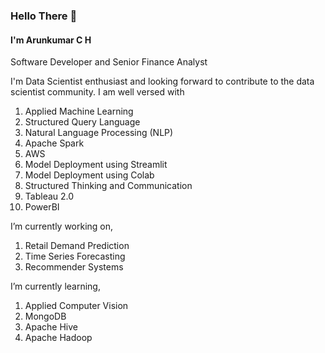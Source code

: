 ### Hello There 👋

#### I'm Arunkumar C H
Software Developer and Senior Finance Analyst

I'm Data Scientist enthusiast and looking forward to contribute to the data scientist community. I am well versed with
1. Applied Machine Learning 
2. Structured Query Language
3. Natural Language Processing (NLP)
4. Apache Spark
5. AWS
6. Model Deployment using Streamlit
7. Model Deployment using Colab
8. Structured Thinking and Communication
9. Tableau 2.0
10. PowerBI

I’m currently working on,

1. Retail Demand Prediction
2. Time Series Forecasting
3. Recommender Systems

I’m currently learning, 
1. Applied Computer Vision
2. MongoDB
3. Apache Hive
4. Apache Hadoop

<!--
**Arunkumar-CH/Arunkumar-CH** is a ✨ _special_ ✨ repository because its `README.md` (this file) appears on your GitHub profile.

Here are some ideas to get you started:

- 🔭 I’m currently working on ...
- 🌱 I’m currently learning ...
- 👯 I’m looking to collaborate on ...
- 🤔 I’m looking for help with ...
- 💬 Ask me about ...
- 📫 How to reach me: ...
- 😄 Pronouns: ...
- ⚡ Fun fact: ...
-->
